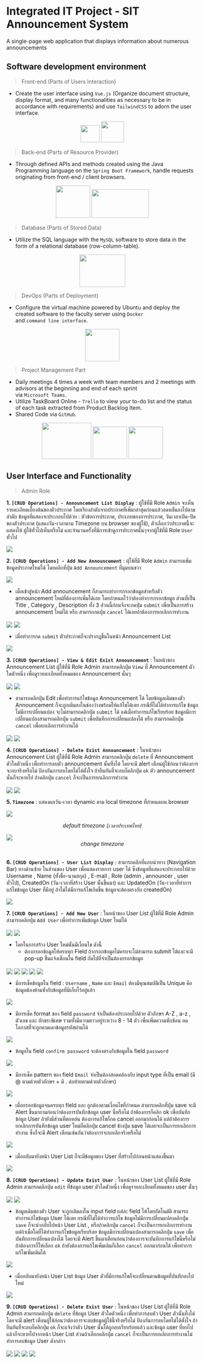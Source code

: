 # Integrated IT Project - SIT Announcement System
A single-page web application that displays information about numerous announcements

## Software development environment

> Front-end (Parts of Users Interaction)
- Create the user interface using `Vue.js` (Organize document structure, display format, and many functionalities as necessary to be in accordance with requirements) and use `TailwindCSS` to adorn the user interface.

<div align="center">
<img src="https://static-00.iconduck.com/assets.00/vue-js-icon-2048x1766-btrgkrhi.png" width="50" height="45"> 
<img src="https://velog.velcdn.com/images/diso592/post/8c07ebac-2637-48b8-ae55-41915e2e30bf/image.png" width="60" height="55">
</div>

> Back-end (Parts of Resource Provider)
- Through defined APIs and methods created using the Java Programming language on the `Spring Boot Framework`, handle requests originating from front-end / client browsers.
<div align="center">
<img src="https://static.vecteezy.com/system/resources/previews/022/101/050/original/java-logo-transparent-free-png.png" width="90" height="85"> 
<img src="https://miro.medium.com/v2/resize:fit:700/0*iD7UPcCzaDrqadk9.png" width="150" height="75">
</div>

> Database (Parts of Stored Data)
- Utilize the SQL language with the `MySQL` software to store data in the form of a relational database (row-column-table).
<div align="center">
<img src="https://aety.io/wp-content/uploads/2016/11/mysql-logo.png" width="120" height="85"> 
</div>

> DevOps (Parts of Deployment)
- Configure the virtual machine powered by Ubuntu and deploy the created software to the faculty server using `Docker`
   <br> and `command line interface`.
<div align="center">
<img src="https://images.crunchbase.com/image/upload/c_lpad,f_auto,q_auto:eco,dpr_1/ywjqppks5ffcnbfjuttq" width="90" height="85"> 
</div>

> Project Management Part
- Daily meetings 4 times a week with team members and 2 meetings with advisors at the beginning and end of each sprint
  <br>via `Microsoft Teams`.
- Utilize TaskBoard Online - `Trello` to view your to-do list and the status of each task extracted from Product Backlog Item.
- Shared Code via `GitHub`.
<div align="center">
<img src="https://download.logo.wine/logo/Microsoft_Teams/Microsoft_Teams-Logo.wine.png" width="130" height="95"> 
  <img src="https://cdn.icon-icons.com/icons2/3041/PNG/512/trello_logo_icon_189227.png" width="90" height="85"> 
  <img src="https://static-00.iconduck.com/assets.00/github-icon-2048x1988-jzvzcf2t.png" width="90" height="85"> 
</div>

## User Interface and Functionality
> Admin Role

**1. `[CRUD Operations] - Announcement List Display`** : ผู้ใช้ที่มี Role `Admin` จะเห็น รายละเอียดเบื้องต้นของตัวประกาศ โดยเรียงลำดับจากประกาศที่เพิ่มาล่าสุดก่อนแล้วลดหลั่นลงไปตามลำดับ ข้อมูลที่แสดงจะประกอบไปด้วย : หัวข้อการประกาศ, ประเภทของการประกาศ, วันเวลาเปิด-ปิดของตัวประกาศ (แสดงวัน-เวลาตาม Timezone บน browser ของผู้ใช้), ตัวเลือกว่าประกาศนี้จะแสดงให้ ผู้ใช้ทั่วไปเห็นหรือไม่ และจำนวนครั้งที่มีการเข้าดูการประกาศนั้นๆจากผู้ใช้ที่มี Role `User` ทั่วไป

<img src="./YuuuHooo-docs/IMG/announcement-list.png" align="center">

**2. `[CRUD Operations] - Add New Announcement`** : ผุ้ใช้ที่มี Role `Admin` สามารถเพิ่มข้อมูลประกาศใหม่ได้ โดยคลิกที่ปุ่ม `Add Announcement` ที่มุมบนขวา

<img src="./YuuuHooo-docs/IMG/add-button.png" align="center">

* เมื่อเข้าสู่หน้า Add announcement ก็สามารถทำการกรอกข้อมูลสำหรับตัว announcement ใหม่ที่ต้องการเพิ่มได้เลย โดยกำหนดไว้ว่าต้องทำการกรอกข้อมูล ส่วนที่เป็น Title , Category , Description ทั้ง 3 ส่วนนี้ก่อนจึงจะกดปุ่ม `submit` เพื่อเป็นการสร้าง announcement ใหม่ได้ หรือ สามารถกดปุ่ม `cancel` ได้เลยถ้าต้องการยกเลิกการทำงาน
<img src="./YuuuHooo-docs/IMG/plain-add-page.png" align="center">
<img src="./YuuuHooo-docs/IMG/fullfield-add-page.png" align="center">

* เมื่อทำการกด `submit` ตัวประกาศก็จะปรากฎขึ้นในหน้า Announcement List
<img src="./YuuuHooo-docs/IMG/after-add-announcementlist.png" align="center">

**3. `[CRUD Operations] - View & Edit Exist Announcement`** : ในหน้าของ Announcement List ผู้ใช้ที่มี Role Admin สามารถคลิกปุ่ม `View` ที่ Announcement ตัวใดตัวหนึ่ง เพื่อดูรายละเอียดทั้งหมดของ Announcement นั้นๆ

<img src="./YuuuHooo-docs/IMG/view-button.png" align="center">
<img src="./YuuuHooo-docs/IMG/detail-page.png" align="center">

* สามารถคลิกปุ่ม Edit เพื่อทำการแก้ไขข้อมูล Announcement ได้ โดยข้อมูลเดิมของตัว Announcement ก็จะถูกเติมลงในช่องว่างพร้อมให้แก้ไขได้เลย กรณีที่ไม่ได้ทำการแก้ไข ข้อมูลไม่มีการเปลี่ยนแปลง จะไม่สามารถคลิกปุ่ม `submit` ได้ แต่เมื่อทำการแก้ไขเรียบร้อย ข้อมูลมีการเปลี่ยนแปลงสามารถคลิกปุ่ม `submit` เพื่อบันทึกการเปลี่ยนแปลงได้ หรือ สามารถคลิกปุ่ม `cancel` เพื่อยกเลิกการทำงานได้

<img src="./YuuuHooo-docs/IMG/edit-announcement.png" align="center">
<img src="./YuuuHooo-docs/IMG/after-edit.png" align="center">

**4. `[CRUD Operations] - Delete Exist Announcement`** : ในหน้าของ Announcement List ผู้ใช้ที่มี Role Admin สามารถคลิกปุ่ม `delete` ที่ Announcement ตัวใดตัวหนึ่ง เพื่อทำการลบตัว announcement นั้นทิ้งได้ โดยจะมี alert เตือนผู้ใช้ก่อนว่าต้องการจะลบจริงหรือไม่ ป้องกันการลบโดยไม่ได้ตั้งใจ ถ้ายืนยันที่จะลบก็คลิกปุ่ม `ok` ตัว announcement นั้นก็จะหายไป ถ้าคลิกปุ่ม `cancel` ก็จะเป็นการยกเลิกการทำงาน

<img src="./YuuuHooo-docs/IMG/delete-announcement.png" align="center">
<img src="./YuuuHooo-docs/IMG/after-delete.png" align="center">

**5. `Timezone`** : แสดงผลวัน-เวลา dynamic ตาม local timezone ที่กำหนดบน browser 

<img src="./YuuuHooo-docs/IMG/default-timezone.png" align="center">
<div align="center">

<span><i>default timezone (เวลาประเทศไทย)</i></span>

</div>
<img src="./YuuuHooo-docs/IMG/change-timezone.png" align="center">
<div align="center">
<span><i>change timezone</i></span>
</div>
<br>

**6. `[CRUD Operations] - User List Display`** : สามารถคลิกที่แถบนำทาง (Navigation Bar) ทางด้านซ้าย ในส่วนของ User เพื่อแสดงรายการ user ได้ ซึ่งข้อมูลที่แสดงจะประกอบไปด้วย Username , Name (ทั้งชื่อ-นามสกุล) , E-mail , Role (admin , announcer , user ทั่วไป), CreatedOn (วัน-เวลาที่สร้าง User นั้นขึ้นมา) และ UpdatedOn (วัน-เวลาที่ทำการแก้ไขข้อมูล User ที่มีอยู่ ถ้าไม่ได้มีการแก้ไขเกิดขึ้น ข้อมูลจะต้องตรงกับ createdOn)

<img src="./YuuuHooo-docs/IMG/user-list-page.png" align="center">

**7. `[CRUD Operations] - Add New User`** : ในหน้าของ User List ผู้ใช้ที่มี Role Admin สามารถคลิกปุ่ม `Add User` เพื่อทำการเพิ่มข้อมูล User ใหม่ได้

<img src="./YuuuHooo-docs/IMG/add-user-button.png" align="center">

<img src="./YuuuHooo-docs/IMG/plain-add-user.png" align="center">

- โดยในการสร้าง User ใหม่นั้นมีเงื่อนไข ดังนี้
   - ต้องกรอกข้อมูลให้ครบทุก Field ถ้ากรอกข้อมูลไม่ครบจะไม่สามารถ submit ได้และจะมี pop-up ขึ้นแจ้งเตือนใน field ถัดไปที่จำเป็นต้องกรอกข้อมูล

<img src="./YuuuHooo-docs/IMG/username-not-found.png" align="center">
<img src="./YuuuHooo-docs/IMG/password-not-found.png" align="center">
<img src="./YuuuHooo-docs/IMG/name-not-found.png" align="center">
<img src="./YuuuHooo-docs/IMG/email-not-found.png" align="center">
<img src="./YuuuHooo-docs/IMG/role-not-found.png" align="center">

   - มีการเช็คข้อมูลใน field : `Username` , `Name` และ `Email` ต้องมีคุณสมบัติเป็น Unique คือข้อมูลต้องห้ามซ้ำกับข้อมูลที่มีเก็บไว้อยู่แล้ว

<img src="./YuuuHooo-docs/IMG/username-not-unique.png" align="center">

   - มีการเช็ค format ของ field `password` จำเป็นต้องประกอบไปด้วย ตัวอักษร A-Z , a-z , ตัวเลข และ อักขระพิเศษ รวมทั้งมีความยาวอยู่ระหว่าง 8 - 14 ตัว เพื่อเพิ่มความซับซ้อน ลดโอกาสที่จะถูกคาดเดาข้อมูลรหัสผ่านได้

<img src="./YuuuHooo-docs/IMG/password-not-valid.png" align="center">

   - ข้อมูลใน field `confirm password` จะต้องตรงกับข้อมูลใน field `password`

<img src="./YuuuHooo-docs/IMG/password-not-match.png" align="center">

   - มีการเช็ค pattern ของ field `Email` จำเป็นต้องสอดคล้องกับ input type ที่เป็น email (มี @ ตามด้วยตัวอักษร + มี . ต่อท้ายตามด้วยตัวอักษร)

<img src="./YuuuHooo-docs/IMG/email-not-valid.png" align="center">

-   เมื่อกรอกข้อมูลจนครบทุก field และ ถูกต้องตามเงื่อนไขที่กำหนด สามารถคลิกที่ปุ่ม save จะมี Alert ขึ้นมาถามก่อนว่าต้องการบันทึกข้อมูล user นี้หรือไม่ ถ้าต้องการก็คลิก ok เพื่อบันทึกข้อมูล User ถ้ายังมีส่วนที่ตกหล่น ต้องการแก้ไขก็กด cancel ออกมาก่อนได้ แต่ถ้าต้องการยกเลิกการบันทึกข้อมูล user ใหม่ก็คลิกปุ่ม cancel ข้างปุ่ม save ได้เลยจะเป็นการยกเลิกการทำงาน ซึ่งก็จะมี Alert เตือนเช่นกันว่าต้องการจะยกเลิกจริงหรือไม่

<img src="./YuuuHooo-docs/IMG/confirm-add-user.png" align="center">

- เมื่อกลับมายังหน้า User List ก็จะมีข้อมูลของ User ที่สร้างไปก่อนหน้าแสดงขึ้นมา

<img src="./YuuuHooo-docs/IMG/after-add-user.png" align="center">

**8. `[CRUD Operations] - Update Exist User`** : ในหน้าของ User List ผู้ใช้ที่มี Role Admin สามารถคลิกปุ่ม `edit` ที่ข้อมูล user ตัวใดตัวหนึ่ง เพื่อดูรายละเอียดทั้งหมดของ user นั้นๆ

<img src="./YuuuHooo-docs/IMG/edit-button.png" align="center">
<img src="./YuuuHooo-docs/IMG/user-detail-page.png" align="center">

* ข้อมูลเดิมของตัว User จะถูกเติมลงใน input field แต่ละ field ให้โดยอัตโนมัติ สามารถทำการแก้ไขข้อมูล User ได้เลย กรณีที่ไม่ได้ทำการแก้ไข ข้อมูลไม่มีการเปลี่ยนแปลงคลิกปุ่ม `save` ก็จะนำกลับไปหน้า User List , หรือถ้าคลิกปุ่ม `cancel` ก็จะเป็นการยกเลิกการทำงาน แต่ถ้าเมื่อใดที่ได้ทำการแก้ไขข้อมูลเรียบร้อย ข้อมูลมีการเปลี่ยนแปลงสามารถคลิกปุ่ม `save` เพื่อบันทึกการเปลี่ยนแปลงได้ โดยจะมี Alert ขึ้นมาเตือนก่อนว่าต้องการจะบันทึกการแก้ไขนี้หรือไม่ ถ้าต้องการก็ให้เลือก `ok` ถ้ายังต้องการแก้ไขเพิ่มเติมก็เลือก `cancel` ออกมาก่อนได้ เพื่อทำการแก้ไขเพิ่มเติมได้

<img src="./YuuuHooo-docs/IMG/confirm-edit-user.png" align="center">

- เมื่อกลับมายังหน้า User List ข้อมูล User ตัวที่มีการแก้ไขก็จะเปลี่ยนตามข้อมูลที่บันทึกลงไปใหม่

<img src="./YuuuHooo-docs/IMG/after-edit-user.png" align="center">

**9. `[CRUD Operations] - Delete Exist User`** : ในหน้าของ User List ผู้ใช้ที่มี Role Admin สามารถคลิกปุ่ม `delete` ที่ข้อมูล User ตัวใดตัวหนึ่ง เพื่อทำการลบตัว User ตัวนั้นทิ้งได้ โดยจะมี alert เตือนผู้ใช้ก่อนว่าต้องการจะลบข้อมูลผู้ใช้นี้จริงหรือไม่ ป้องกันการลบโดยไม่ได้ตั้งใจ ถ้ายืนยันที่จะลบก็คลิกปุ่ม `ok` ก็จะแจ้งว่าตัว User นั้นได้ถูกลบเรียบร้อยแล้ว และข้อมูล user ที่ลบไปแล้วก็จะหายไปจากหน้า User List ส่วนถ้าเลือกคลิกปุ่ม `cancel` ก็จะเป็นการยกเลิกการทำงานไม่ทำการลบข้อมูล User ดังกล่าว

<img src="./YuuuHooo-docs/IMG/delete-button.png" align="center">
<img src="./YuuuHooo-docs/IMG/delete-confirm.png" align="center">
<img src="./YuuuHooo-docs/IMG/delete-complete.png" align="center">
<img src="./YuuuHooo-docs/IMG/after-delete-user.png" align="center">
